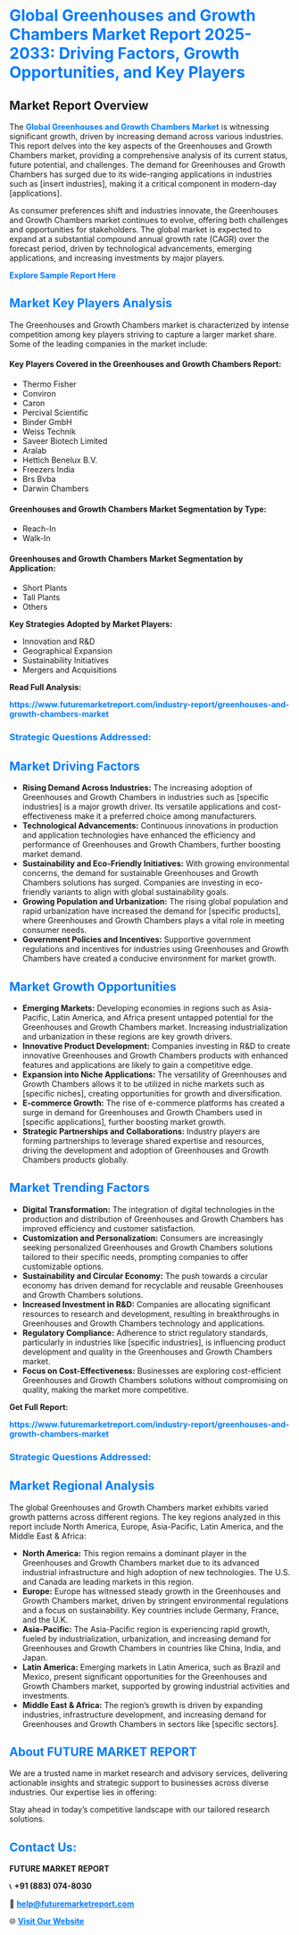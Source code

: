 <h1 style="color: #007BFF;">Global Greenhouses and Growth Chambers Market Report 2025-2033: Driving Factors, Growth Opportunities, and Key Players</h1>

<section id="overview">
<h2>Market Report Overview</h2>
<p>The <a href="https://www.futuremarketreport.com/industry-report/greenhouses-and-growth-chambers-market" style="color: #007BFF; text-decoration: none;"><strong>Global Greenhouses and Growth Chambers Market</strong></a> is witnessing significant growth, driven by increasing demand across various industries. This report delves into the key aspects of the Greenhouses and Growth Chambers market, providing a comprehensive analysis of its current status, future potential, and challenges. The demand for Greenhouses and Growth Chambers has surged due to its wide-ranging applications in industries such as [insert industries], making it a critical component in modern-day [applications].</p>
<p>As consumer preferences shift and industries innovate, the Greenhouses and Growth Chambers market continues to evolve, offering both challenges and opportunities for stakeholders. The global market is expected to expand at a substantial compound annual growth rate (CAGR) over the forecast period, driven by technological advancements, emerging applications, and increasing investments by major players.</p>
</section>

<section id="overview">
<p><a href="https://www.futuremarketreport.com/request-sample/reportId=104086" style="color: #007BFF; text-decoration: none;"><strong>Explore Sample Report Here</strong></a></p>
</section>

<section id="key-players">
<h2 style="color: #007BFF;">Market Key Players Analysis</h2>
<p>The Greenhouses and Growth Chambers market is characterized by intense competition among key players striving to capture a larger market share. Some of the leading companies in the market include:</p>
<h4>Key Players Covered in the Greenhouses and Growth Chambers Report:</h4>
<ul><li>Thermo Fisher</li><li>Conviron</li><li>Caron</li><li>Percival Scientific</li><li>Binder GmbH</li><li>Weiss Technik</li><li>Saveer Biotech Limited</li><li>Aralab</li><li>Hettich Benelux B.V.</li><li>Freezers India</li><li>Brs Bvba</li><li>Darwin Chambers</li></ul>
<h4>Greenhouses and Growth Chambers Market Segmentation by Type:</h4>
<ul><li>Reach-In</li><li>Walk-In</li></ul>

<h4>Greenhouses and Growth Chambers Market Segmentation by Application:</h4>
<ul><li>Short Plants</li><li>Tall Plants</li><li>Others</li></ul>
<p><strong>Key Strategies Adopted by Market Players:</strong></p>
<ul>
<li>Innovation and R&D</li>
<li>Geographical Expansion</li>
<li>Sustainability Initiatives</li>
<li>Mergers and Acquisitions</li>
</ul>
</section>

<section>
<p><strong>Read Full Analysis: </strong></p><a href="https://www.futuremarketreport.com/industry-report/greenhouses-and-growth-chambers-market" style="color: #007BFF; text-decoration: none;"><strong>https://www.futuremarketreport.com/industry-report/greenhouses-and-growth-chambers-market</strong></a>
<h3 style="color: #007BFF;">Strategic Questions Addressed:</h3>
</section>

<section id="driving-factors">
<h2 style="color: #007BFF;">Market Driving Factors</h2>
<ul>
<li><strong>Rising Demand Across Industries:</strong> The increasing adoption of Greenhouses and Growth Chambers in industries such as [specific industries] is a major growth driver. Its versatile applications and cost-effectiveness make it a preferred choice among manufacturers.</li>
<li><strong>Technological Advancements:</strong> Continuous innovations in production and application technologies have enhanced the efficiency and performance of Greenhouses and Growth Chambers, further boosting market demand.</li>
<li><strong>Sustainability and Eco-Friendly Initiatives:</strong> With growing environmental concerns, the demand for sustainable Greenhouses and Growth Chambers solutions has surged. Companies are investing in eco-friendly variants to align with global sustainability goals.</li>
<li><strong>Growing Population and Urbanization:</strong> The rising global population and rapid urbanization have increased the demand for [specific products], where Greenhouses and Growth Chambers plays a vital role in meeting consumer needs.</li>
<li><strong>Government Policies and Incentives:</strong> Supportive government regulations and incentives for industries using Greenhouses and Growth Chambers have created a conducive environment for market growth.</li>
</ul>
</section>

<section id="growth-opportunities">
<h2 style="color: #007BFF;">Market Growth Opportunities</h2>
<ul>
<li><strong>Emerging Markets:</strong> Developing economies in regions such as Asia-Pacific, Latin America, and Africa present untapped potential for the Greenhouses and Growth Chambers market. Increasing industrialization and urbanization in these regions are key growth drivers.</li>
<li><strong>Innovative Product Development:</strong> Companies investing in R&D to create innovative Greenhouses and Growth Chambers products with enhanced features and applications are likely to gain a competitive edge.</li>
<li><strong>Expansion into Niche Applications:</strong> The versatility of Greenhouses and Growth Chambers allows it to be utilized in niche markets such as [specific niches], creating opportunities for growth and diversification.</li>
<li><strong>E-commerce Growth:</strong> The rise of e-commerce platforms has created a surge in demand for Greenhouses and Growth Chambers used in [specific applications], further boosting market growth.</li>
<li><strong>Strategic Partnerships and Collaborations:</strong> Industry players are forming partnerships to leverage shared expertise and resources, driving the development and adoption of Greenhouses and Growth Chambers products globally.</li>
</ul>
</section>

<section id="trending-factors">
<h2 style="color: #007BFF;">Market Trending Factors</h2>
<ul>
<li><strong>Digital Transformation:</strong> The integration of digital technologies in the production and distribution of Greenhouses and Growth Chambers has improved efficiency and customer satisfaction.</li>
<li><strong>Customization and Personalization:</strong> Consumers are increasingly seeking personalized Greenhouses and Growth Chambers solutions tailored to their specific needs, prompting companies to offer customizable options.</li>
<li><strong>Sustainability and Circular Economy:</strong> The push towards a circular economy has driven demand for recyclable and reusable Greenhouses and Growth Chambers solutions.</li>
<li><strong>Increased Investment in R&D:</strong> Companies are allocating significant resources to research and development, resulting in breakthroughs in Greenhouses and Growth Chambers technology and applications.</li>
<li><strong>Regulatory Compliance:</strong> Adherence to strict regulatory standards, particularly in industries like [specific industries], is influencing product development and quality in the Greenhouses and Growth Chambers market.</li>
<li><strong>Focus on Cost-Effectiveness:</strong> Businesses are exploring cost-efficient Greenhouses and Growth Chambers solutions without compromising on quality, making the market more competitive.</li>
</ul>
</section>

<section>
<p><strong>Get Full Report: </strong></p><a href="https://www.futuremarketreport.com/industry-report/greenhouses-and-growth-chambers-market" style="color: #007BFF; text-decoration: none;"><strong>https://www.futuremarketreport.com/industry-report/greenhouses-and-growth-chambers-market</strong></a>
<h3 style="color: #007BFF;">Strategic Questions Addressed:</h3>
</section>


<section id="regional-analysis">
<h2 style="color: #007BFF;">Market Regional Analysis</h2>
<p>The global Greenhouses and Growth Chambers market exhibits varied growth patterns across different regions. The key regions analyzed in this report include North America, Europe, Asia-Pacific, Latin America, and the Middle East & Africa:</p>
<ul>
<li><strong>North America:</strong> This region remains a dominant player in the Greenhouses and Growth Chambers market due to its advanced industrial infrastructure and high adoption of new technologies. The U.S. and Canada are leading markets in this region.</li>
<li><strong>Europe:</strong> Europe has witnessed steady growth in the Greenhouses and Growth Chambers market, driven by stringent environmental regulations and a focus on sustainability. Key countries include Germany, France, and the U.K.</li>
<li><strong>Asia-Pacific:</strong> The Asia-Pacific region is experiencing rapid growth, fueled by industrialization, urbanization, and increasing demand for Greenhouses and Growth Chambers in countries like China, India, and Japan.</li>
<li><strong>Latin America:</strong> Emerging markets in Latin America, such as Brazil and Mexico, present significant opportunities for the Greenhouses and Growth Chambers market, supported by growing industrial activities and investments.</li>
<li><strong>Middle East & Africa:</strong> The region’s growth is driven by expanding industries, infrastructure development, and increasing demand for Greenhouses and Growth Chambers in sectors like [specific sectors].</li>
</ul>
</section>

<footer>
<h2 style="color: #007BFF;">About FUTURE MARKET REPORT</h2>
<p>We are a trusted name in market research and advisory services, delivering actionable insights and strategic support to businesses across diverse industries. Our expertise lies in offering:</p>

<p>Stay ahead in today’s competitive landscape with our tailored research solutions.</p>

<h2 style="color: #007BFF;">Contact Us:</h2>
<p><strong>FUTURE MARKET REPORT</strong></p>
<p>📞 <strong>+91 (883) 074-8030</strong></p>
<p>📧 <strong><a href="mailto:help@futuremarketreport.com" style="color: #007BFF;">help@futuremarketreport.com</a></strong></p>
<p>🌐 <strong><a href="https://www.futuremarketreport.com/" style="color: #007BFF;">Visit Our Website</a></strong></p>
</footer>